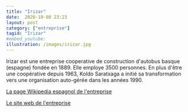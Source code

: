 ```yaml
---
title: "Irizar"
date:  2020-10-08 23:23
layout: post
category: ["entreprise"]
tagid: "Irizar"
#embed_youtube:
illustration: /images/irizar.jpg
---
```


Irizar est une entreprise cooperative de construction d'autobus basque (espagne) fondée en 1889. Elle employe 3500 personnes. En plus d'être une coopérative depuis 1963, Koldo Saratxaga a initié sa transformation vers une organisation auto-gérée dans les années 1990.

[La page Wikipedia espagnol de l'entreprise](https://es.wikipedia.org/wiki/Irizar)

[Le site web de l'entreprise](https://www.irizar.com/)

